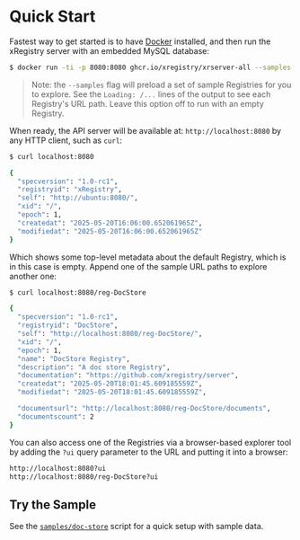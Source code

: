 # Quick Start 

Fastest way to get started is to have [Docker](https://www.docker.com/)
installed, and then run the xRegistry server with an embedded MySQL database:
  
```bash
$ docker run -ti -p 8080:8080 ghcr.io/xregistry/xrserver-all --samples
```

> Note: the `--samples` flag will preload a set of sample Registries for you to
> explore. See the `Loading: /...` lines of the output to see each Registry's
> URL path. Leave this option off to run with an empty Registry.

When ready, the API server will be available at: `http://localhost:8080` by
any HTTP client, such as `curl`:

```bash
$ curl localhost:8080

{
  "specversion": "1.0-rc1",
  "registryid": "xRegistry",
  "self": "http://ubuntu:8080/",
  "xid": "/",
  "epoch": 1,
  "createdat": "2025-05-20T16:06:00.652061965Z",
  "modifiedat": "2025-05-20T16:06:00.652061965Z"
}
```

Which shows some top-level metadata about the default Registry, which is in
this case is empty. Append one of the sample URL paths to explore another one:

```bash
$ curl localhost:8080/reg-DocStore

{
  "specversion": "1.0-rc1",
  "registryid": "DocStore",
  "self": "http://localhost:8080/reg-DocStore/",
  "xid": "/",
  "epoch": 1,
  "name": "DocStore Registry",
  "description": "A doc store Registry",
  "documentation": "https://github.com/xregistry/server",
  "createdat": "2025-05-20T18:01:45.609185559Z",
  "modifiedat": "2025-05-20T18:01:45.609185559Z",

  "documentsurl": "http://localhost:8080/reg-DocStore/documents",
  "documentscount": 2
}
```

You can also access one of the Registries via a browser-based explorer tool by
adding the `?ui` query parameter to the URL and putting it into a browser:

```bash
http://localhost:8080?ui
http://localhost:8080/reg-DocStore?ui
```

## Try the Sample

See the [`samples/doc-store`](../samples/doc-store) script for a quick setup
with sample data.
